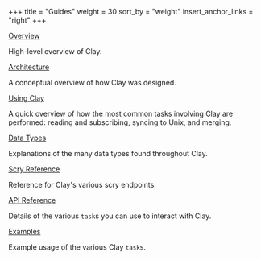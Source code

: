 +++
title = "Guides"
weight = 30
sort_by = "weight"
insert_anchor_links = "right"
+++

[Overview](/system/kernel/clay)

High-level overview of Clay.

[Architecture](/system/kernel/arvo/clay/architecture)

A conceptual overview of how Clay was designed.

[Using Clay](/system/kernel/arvo/clay/using)

A quick overview of how the most common tasks involving Clay are performed:
reading and subscribing, syncing to Unix, and merging.

[Data Types](/system/kernel/clay/reference/data-types)

Explanations of the many data types found throughout Clay.

[Scry Reference](/system/kernel/clay/reference/scry)

Reference for Clay's various scry endpoints.

[API Reference](/system/kernel/clay/reference/tasks)

Details of the various `task`s you can use to interact with Clay.

[Examples](/system/kernel/arvo/clay/examples)

Example usage of the various Clay `task`s.
